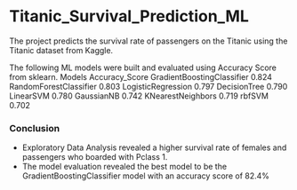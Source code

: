 # Titanic_Survival_Prediction_ML
The project predicts the survival rate of passengers on the Titanic using the Titanic dataset from Kaggle.

The following ML models were built and evaluated using Accuracy Score from sklearn.
	Models	                  Accuracy_Score
GradientBoostingClassifier  0.824
RandomForestClassifier	    0.803
LogisticRegression	        0.797
DecisionTree	              0.790
LinearSVM	                  0.780
GaussianNB	                0.742
KNearestNeighbors         	0.719
rbfSVM	                    0.702

### Conclusion
* Exploratory Data Analysis revealed a higher survival rate of females and passengers who boarded with Pclass 1.
* The model evaluation revealed the best model to be the GradientBoostingClassifier model with an accuracy score of 82.4%



